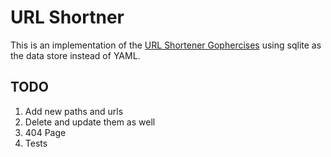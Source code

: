 # URL Shortner

This is an implementation of the [URL Shortener Gophercises](https://github.com/gophercises/urlshort) using sqlite as the data store instead of YAML.

## TODO

1. Add new paths and urls
1. Delete and update them as well
1. 404 Page
1. Tests